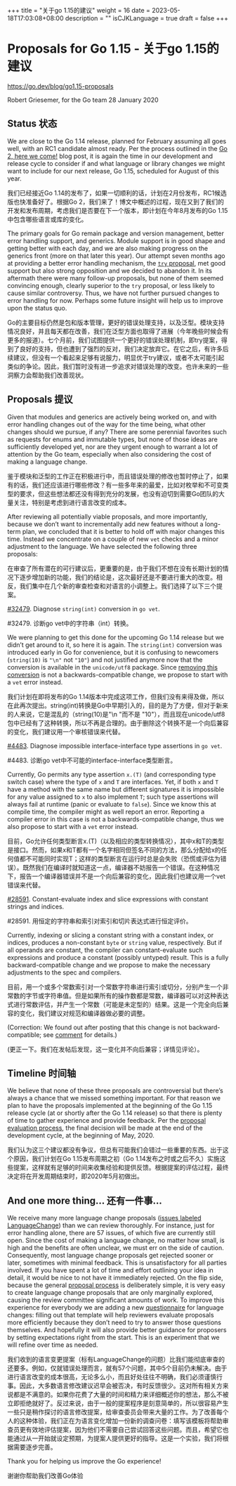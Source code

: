 +++
title = "关于go 1.15的建议"
weight = 16
date = 2023-05-18T17:03:08+08:00
description = ""
isCJKLanguage = true
draft = false
+++

# Proposals for Go 1.15 - 关于go 1.15的建议

https://go.dev/blog/go1.15-proposals

Robert Griesemer, for the Go team
28 January 2020

## Status 状态

We are close to the Go 1.14 release, planned for February assuming all goes well, with an RC1 candidate almost ready. Per the process outlined in the [Go 2, here we come!](https://blog.golang.org/go2-here-we-come) blog post, it is again the time in our development and release cycle to consider if and what language or library changes we might want to include for our next release, Go 1.15, scheduled for August of this year.

我们已经接近Go 1.14的发布了，如果一切顺利的话，计划在2月份发布，RC1候选版也快准备好了。根据Go 2，我们来了！博文中概述的过程，现在又到了我们的开发和发布周期，考虑我们是否要在下一个版本，即计划在今年8月发布的Go 1.15中包含哪些语言或库的变化。

The primary goals for Go remain package and version management, better error handling support, and generics. Module support is in good shape and getting better with each day, and we are also making progress on the generics front (more on that later this year). Our attempt seven months ago at providing a better error handling mechanism, the [`try` proposal](https://go.dev/issue/32437), met good support but also strong opposition and we decided to abandon it. In its aftermath there were many follow-up proposals, but none of them seemed convincing enough, clearly superior to the `try` proposal, or less likely to cause similar controversy. Thus, we have not further pursued changes to error handling for now. Perhaps some future insight will help us to improve upon the status quo.

Go的主要目标仍然是包和版本管理，更好的错误处理支持，以及泛型。模块支持情况良好，并且每天都在改善，我们在泛型方面也取得了进展（今年晚些时候会有更多的报道）。七个月前，我们试图提供一个更好的错误处理机制，即try提案，得到了良好的支持，但也遭到了强烈的反对，我们决定放弃它。在它之后，有许多后续建议，但没有一个看起来足够有说服力，明显优于try建议，或者不太可能引起类似的争论。因此，我们暂时没有进一步追求对错误处理的改变。也许未来的一些洞察力会帮助我们改善现状。

## Proposals 提议

Given that modules and generics are actively being worked on, and with error handling changes out of the way for the time being, what other changes should we pursue, if any? There are some perennial favorites such as requests for enums and immutable types, but none of those ideas are sufficiently developed yet, nor are they urgent enough to warrant a lot of attention by the Go team, especially when also considering the cost of making a language change.

鉴于模块和泛型的工作正在积极进行中，而且错误处理的修改也暂时停止了，如果有的话，我们还应该进行哪些修改？有一些多年来的最爱，比如对枚举和不可变类型的要求，但这些想法都还没有得到充分的发展，也没有迫切到需要Go团队的大量关注，特别是考虑到进行语言改变的成本。

After reviewing all potentially viable proposals, and more importantly, because we don’t want to incrementally add new features without a long-term plan, we concluded that it is better to hold off with major changes this time. Instead we concentrate on a couple of new `vet` checks and a minor adjustment to the language. We have selected the following three proposals:

在审查了所有潜在的可行建议后，更重要的是，由于我们不想在没有长期计划的情况下逐步增加新的功能，我们的结论是，这次最好还是不要进行重大的改变。相反，我们集中在几个新的审查检查和对语言的小调整上。我们选择了以下三个提案。

[#32479](https://go.dev/issue/32479). Diagnose `string(int)` conversion in `go vet`.

#32479. 诊断go vet中的字符串（int）转换。

We were planning to get this done for the upcoming Go 1.14 release but we didn’t get around to it, so here it is again. The `string(int)` conversion was introduced early in Go for convenience, but it is confusing to newcomers (`string(10)` is `"\n"` not `"10"`) and not justified anymore now that the conversion is available in the `unicode/utf8` package. Since [removing this conversion](https://go.dev/issue/3939) is not a backwards-compatible change, we propose to start with a `vet` error instead.

我们计划在即将发布的Go 1.14版本中完成这项工作，但我们没有来得及做，所以在此再次提出。string(int)转换是Go中早期引入的，目的是为了方便，但对于新来的人来说，它是混乱的（string(10)是"\n "而不是 "10"），而且现在unicode/utf8包中已经有了这种转换，所以不再是合理的。由于删除这个转换不是一个向后兼容的变化，我们建议用一个审核错误来代替。

[#4483](https://go.dev/issue/4483). Diagnose impossible interface-interface type assertions in `go vet`.

#4483. 诊断go vet中不可能的interface-interface类型断言。

Currently, Go permits any type assertion `x.(T)` (and corresponding type switch case) where the type of `x` and `T` are interfaces. Yet, if both `x` and `T` have a method with the same name but different signatures it is impossible for any value assigned to `x` to also implement `T`; such type assertions will always fail at runtime (panic or evaluate to `false`). Since we know this at compile time, the compiler might as well report an error. Reporting a compiler error in this case is not a backwards-compatible change, thus we also propose to start with a `vet` error instead.

目前，Go允许任何类型断言x.(T)（以及相应的类型转换情况），其中x和T的类型是接口。然而，如果x和T都有一个名字相同但签名不同的方法，那么分配给x的任何值都不可能同时实现T；这样的类型断言在运行时总是会失败（恐慌或评估为错误）。既然我们在编译时就知道这一点，编译器不妨报告一个错误。在这种情况下，报告一个编译器错误并不是一个向后兼容的变化，因此我们也建议用一个vet错误来代替。

[#28591](https://go.dev/issue/28591). Constant-evaluate index and slice expressions with constant strings and indices.

#28591. 用恒定的字符串和索引对索引和切片表达式进行恒定评价。

Currently, indexing or slicing a constant string with a constant index, or indices, produces a non-constant `byte` or `string` value, respectively. But if all operands are constant, the compiler can constant-evaluate such expressions and produce a constant (possibly untyped) result. This is a fully backward-compatible change and we propose to make the necessary adjustments to the spec and compilers.

目前，用一个或多个常数索引对一个常数字符串进行索引或切分，分别产生一个非常数的字节或字符串值。但是如果所有的操作数都是常数，编译器可以对这种表达式进行常数评估，并产生一个常数（可能是未定型的）结果。这是一个完全向后兼容的变化，我们建议对规范和编译器做必要的调整。

(Correction: We found out after posting that this change is not backward-compatible; see [comment](https://go.dev/issue/28591#issuecomment-579993684) for details.)

(更正一下。我们在发帖后发现，这一变化并不向后兼容；详情见评论）。

## Timeline 时间轴

We believe that none of these three proposals are controversial but there’s always a chance that we missed something important. For that reason we plan to have the proposals implemented at the beginning of the Go 1.15 release cycle (at or shortly after the Go 1.14 release) so that there is plenty of time to gather experience and provide feedback. Per the [proposal evaluation process](https://blog.golang.org/go2-here-we-come), the final decision will be made at the end of the development cycle, at the beginning of May, 2020.

我们认为这三个建议都没有争议，但总有可能我们会错过一些重要的东西。出于这个原因，我们计划在Go 1.15发布周期之初（Go 1.14发布之时或之后不久）实施这些提案，这样就有足够的时间来收集经验和提供反馈。根据提案的评估过程，最终决定将在开发周期结束时，即2020年5月初做出。

## And one more thing… 还有一件事...

We receive many more language change proposals ([issues labeled LanguageChange](https://github.com/golang/go/labels/LanguageChange)) than we can review thoroughly. For instance, just for error handling alone, there are 57 issues, of which five are currently still open. Since the cost of making a language change, no matter how small, is high and the benefits are often unclear, we must err on the side of caution. Consequently, most language change proposals get rejected sooner or later, sometimes with minimal feedback. This is unsatisfactory for all parties involved. If you have spent a lot of time and effort outlining your idea in detail, it would be nice to not have it immediately rejected. On the flip side, because the general [proposal process](https://github.com/golang/proposal/blob/master/README.md) is deliberately simple, it is very easy to create language change proposals that are only marginally explored, causing the review committee significant amounts of work. To improve this experience for everybody we are adding a new [questionnaire](https://github.com/golang/proposal/blob/master/go2-language-changes.md) for language changes: filling out that template will help reviewers evaluate proposals more efficiently because they don’t need to try to answer those questions themselves. And hopefully it will also provide better guidance for proposers by setting expectations right from the start. This is an experiment that we will refine over time as needed.

我们收到的语言变更提案（标有LanguageChange的问题）比我们能彻底审查的还要多。例如，仅就错误处理而言，就有57个问题，其中5个目前仍未解决。由于进行语言改变的成本很高，无论多么小，而且好处往往不明确，我们必须谨慎行事。因此，大多数语言修改建议迟早会被否决，有时反馈很少。这对所有相关方来说都是不满意的。如果你花费了大量的时间和精力来详细概述你的想法，那么不被立即拒绝就好了。反过来说，由于一般的提案程序是刻意简单的，所以很容易产生一些只是稍作探讨的语言修改提案，给审查委员会带来大量的工作。为了改善每个人的这种体验，我们正在为语言变化增加一份新的调查问卷：填写该模板将帮助审查员更有效地评估提案，因为他们不需要自己尝试回答这些问题。而且，希望它也能通过从一开始就设定预期，为提案人提供更好的指导。这是一个实验，我们将根据需要逐步完善。

Thank you for helping us improve the Go experience!

谢谢你帮助我们改善Go体验
